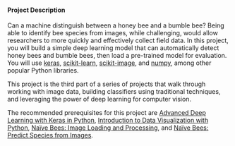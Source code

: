 <h4>Project Description</h4>
      <p>Can a machine distinguish between a honey bee and a bumble bee? Being able to identify bee species from images, while challenging, would allow researchers to more quickly and effectively collect field data. In this project, you will build a simple deep learning model that can automatically detect honey bees and bumble bees, then load a pre-trained model for evaluation. You will use <a href="https://keras.io/">keras</a>, <a href="http://scikit-learn.org/stable/tutorial/basic/tutorial.html">scikit-learn</a>, <a href="http://scikit-image.org/docs/stable/">scikit-image</a>, and <a href="https://docs.scipy.org/doc/numpy-1.14.2/reference/">numpy</a>, among other popular Python libraries.</p>

<p>This project is the third part of a series of projects that walk through working with image data, building classifiers using traditional techniques, and leveraging the power of deep learning for computer vision.</p>

<p>The recommended prerequisites for this project are <a href="https://www.datacamp.com/courses/advanced-deep-learning-with-keras-in-python">Advanced Deep Learning with Keras in Python</a>, <a href="https://www.datacamp.com/courses/introduction-to-data-visualization-with-python">Introduction to Data Visualization with Python</a>, <a href="https://www.datacamp.com/projects/374">Naïve Bees: Image Loading and Processing</a>, and <a href="https://www.datacamp.com/projects/412">Naïve Bees: Predict Species from Images</a>.</p>
